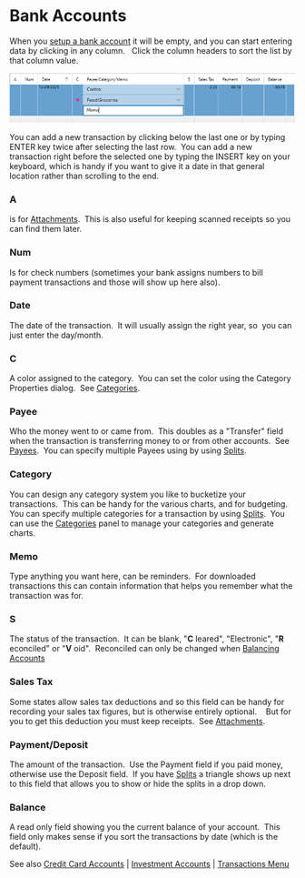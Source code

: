 # Bank Accounts

When you [setup a bank account](SetupAccounts.md) it will be empty, and you can start entering data by clicking in any column.   Click the column headers to sort the list by that column value.

![](../Images/Bank%20Accounts.png)

You can add a new transaction by clicking below the last one or by typing ENTER key twice after selecting the last row.  You can add a new transaction right before the selected one by typing the INSERT key on your keyboard, which is handy if you want to give it a date in that general location rather than scrolling to the end.

### A
is for [Attachments](../Basics/Attachments.md).  This is also useful for keeping scanned receipts so you can find them later.   

### Num
Is for check numbers (sometimes your bank assigns numbers to bill payment transactions and those will show up here also).

### Date
The date of the transaction.  It will usually assign the right year, so  you can just enter the day/month.

### C
A color assigned to the category.  You can set the color using the Category Properties dialog.  See [Categories](../Basics/Categories.md). 

### Payee
Who the money went to or came from.  This doubles as a "Transfer" field when the transaction is transferring money to or from other accounts.  See [Payees](../Basics/Payees.md).  You can specify multiple Payees using by using [Splits](../Basics/Splits.md).

### Category
You can design any category system you like to bucketize your transactions.  This can be handy for the various charts, and for budgeting.  You can specify multiple categories for a transaction by using [Splits](../Basics/Splits.md).  You can use the [Categories](../Basics/Categories.md) panel to manage your categories and generate charts.

### Memo
Type anything you want here, can be reminders.  For downloaded transactions this can contain information that helps you remember what the transaction was for.

### S
The status of the transaction.  It can be blank, "**C** leared", "Electronic", "**R** econciled" or "**V** oid".  Reconciled can only be changed when [Balancing Accounts](BalancingAccounts.md)

### Sales Tax
Some states allow sales tax deductions and so this field can be handy for recording your sales tax figures, but is otherwise entirely optional.    But for you to get this deduction you must keep receipts.  See [Attachments](../Basics/Attachments.md).

### Payment/Deposit
The amount of the transaction.  Use the Payment field if you paid money, otherwise use the Deposit field.  If you have [Splits](../Basics/Splits.md) a triangle shows up next to this field that allows you to show or hide the splits in a drop down.

### Balance
A read only field showing you the current balance of your account.  This field only makes sense if you sort the transactions by date (which is the default).

See also [Credit Card Accounts](CreditCardAccounts.md) | [Investment Accounts](InvestmentAccounts.md) | [Transactions Menu](TransactionsMenu.md)


